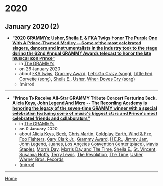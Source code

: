# 2020

## January 2020 (2)

 - [**"2020 GRAMMYs: Usher, Sheila E. & FKA Twigs Honor The Purple One With A Prince-Themed Medley -- Some of the most celebrated singers, dancers and instrumentalists in the industry took to the stage during the 62nd Annual GRAMMY Awards telecast to honor the late musical icon Prince"**](https://www.grammy.com/grammys/news/2020-grammys-usher-sheila-e-fka-twigs-honor-purple-one-prince-themed-medley)
    - in [The GRAMMYs](../../../publications/f-j/the-grammys/index.md)
    - on 26 January 2020
    - about [FKA twigs](../../../topics/fka-twigs/index.md), [Grammy Award](../../../topics/grammy-award/index.md), [Let’s Go Crazy (song)](../../../topics/song/let-s-go-crazy/index.md), [Little Red Corvette (song)](../../../topics/song/little-red-corvette/index.md), [Sheila E.](../../../topics/sheila-e/index.md), [Usher](../../../topics/usher/index.md), [When Doves Cry (song)](../../../topics/song/when-doves-cry/index.md)
    - ([mirror](https://web.archive.org/web/*/https://www.grammy.com/grammys/news/2020-grammys-usher-sheila-e-fka-twigs-honor-purple-one-prince-themed-medley))

----

 - [**"Prince To Receive All-Star GRAMMY Tribute Concert Featuring Beck, Alicia Keys, John Legend And More -- The Recording Academy is honoring the legacy of the seven-time GRAMMY winner with a special celebration featuring some of music's biggest stars and Prince's most celebrated friends and collaborators"**](https://www.grammy.com/grammys/news/prince-receive-all-star-grammy-tribute-concert-featuring-beck-alicia-keys-john-legend)
    - in [The GRAMMYs](../../../publications/f-j/the-grammys/index.md)
    - on 9 January 2020
    - about [Alicia Keys](../../../topics/alicia-keys/index.md), [Beck](../../../topics/beck/index.md), [Chris Martin](../../../topics/chris-martin/index.md), [Coldplay](../../../topics/coldplay/index.md), [Earth, Wind & Fire](../../../topics/earth-wind-fire/index.md), [Foo Fighters](../../../topics/foo-fighters/index.md), [Gary Clark Jr.](../../../topics/gary-clark-jr/index.md), [Grammy Award](../../../topics/grammy-award/index.md), [H.E.R.](../../../topics/h-e-r/index.md), [Jimmy Jam](../../../topics/jimmy-jam/index.md), [John Legend](../../../topics/john-legend/index.md), [Juanes](../../../topics/juanes/index.md), [Los Angeles Convention Center (place)](../../../topics/place/los-angeles-convention-center/index.md), [Mavis Staples](../../../topics/mavis-staples/index.md), [Morris Day](../../../topics/morris-day/index.md), [Morris Day and The Time](../../../topics/morris-day-and-the-time/index.md), [Sheila E.](../../../topics/sheila-e/index.md), [St. Vincent](../../../topics/st-vincent/index.md), [Susanna Hoffs](../../../topics/susanna-hoffs/index.md), [Terry Lewis](../../../topics/terry-lewis/index.md), [The Revolution](../../../topics/the-revolution/index.md), [The Time](../../../topics/the-time/index.md), [Usher](../../../topics/usher/index.md), [Warner Bros. Records](../../../topics/warner-bros-records/index.md)
    - ([mirror](https://web.archive.org/web/*/https://www.grammy.com/grammys/news/prince-receive-all-star-grammy-tribute-concert-featuring-beck-alicia-keys-john-legend))

----

[Home](../index.md)
